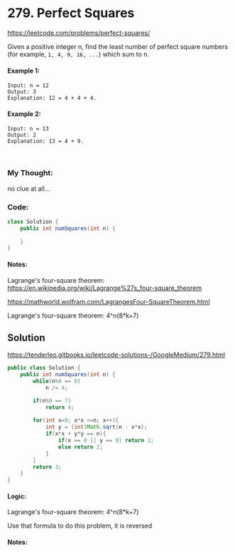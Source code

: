 # 279. Perfect Squares

https://leetcode.com/problems/perfect-squares/

Given a positive integer n, find the least number of perfect square numbers (for example, `1, 4, 9, 16, ...`) which sum to n.

#### Example 1:
```
Input: n = 12
Output: 3 
Explanation: 12 = 4 + 4 + 4.
```

#### Example 2:
```
Input: n = 13
Output: 2
Explanation: 13 = 4 + 9.
```
 <br>

### My Thought: 
no clue at all... 

### Code: 
```java
class Solution {
    public int numSquares(int n) {
        
    }
}

```    

#### Notes: 
Lagrange's four-square theorem: https://en.wikipedia.org/wiki/Lagrange%27s_four-square_theorem

https://mathworld.wolfram.com/LagrangesFour-SquareTheorem.html

Lagrange's four-square theorem: 4^n(8*k+7)




## Solution
https://tenderleo.gitbooks.io/leetcode-solutions-/GoogleMedium/279.html

```java
public class Solution {
    public int numSquares(int n) {
        while(n%4 == 0)  
            n /= 4;

        if(n%8 == 7) 
            return 4;
        
        for(int x=0; x*x <=n; x++){
            int y = (int)Math.sqrt(n - x*x);
            if(x*x + y*y == n){
                if(x == 0 || y == 0) return 1;
                else return 2;
            }
        }
        return 3;
    }
}
```

#### Logic: 
Lagrange's four-square theorem: 4^n(8*k+7)

Use that formula to do this problem, it is reversed 

#### Notes: 



